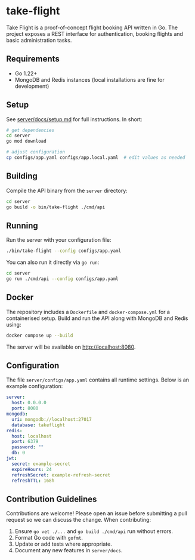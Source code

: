 # take-flight

Take Flight is a proof-of-concept flight booking API written in Go. The project exposes a REST interface for authentication, booking flights and basic administration tasks.

## Requirements

- Go 1.22+
- MongoDB and Redis instances (local installations are fine for development)

## Setup

See [server/docs/setup.md](server/docs/setup.md) for full instructions. In short:

```bash
# get dependencies
cd server
go mod download

# adjust configuration
cp configs/app.yaml configs/app.local.yaml  # edit values as needed
```

## Building

Compile the API binary from the `server` directory:

```bash
cd server
go build -o bin/take-flight ./cmd/api
```

## Running

Run the server with your configuration file:

```bash
./bin/take-flight --config configs/app.yaml
```

You can also run it directly via `go run`:

```bash
cd server
go run ./cmd/api --config configs/app.yaml
```

## Docker

The repository includes a `Dockerfile` and `docker-compose.yml` for a containerised
setup. Build and run the API along with MongoDB and Redis using:

```bash
docker compose up --build
```

The server will be available on [http://localhost:8080](http://localhost:8080).

## Configuration

The file `server/configs/app.yaml` contains all runtime settings. Below is an example configuration:

```yaml
server:
  host: 0.0.0.0
  port: 8080
mongodb:
  uri: mongodb://localhost:27017
  database: takeflight
redis:
  host: localhost
  port: 6379
  password: ""
  db: 0
jwt:
  secret: example-secret
  expireHours: 24
  refreshSecret: example-refresh-secret
  refreshTTL: 168h
```

## Contribution Guidelines

Contributions are welcome! Please open an issue before submitting a pull request so we can discuss the change. When contributing:

1. Ensure `go vet ./...` and `go build ./cmd/api` run without errors.
2. Format Go code with `gofmt`.
3. Update or add tests where appropriate.
4. Document any new features in `server/docs`.

